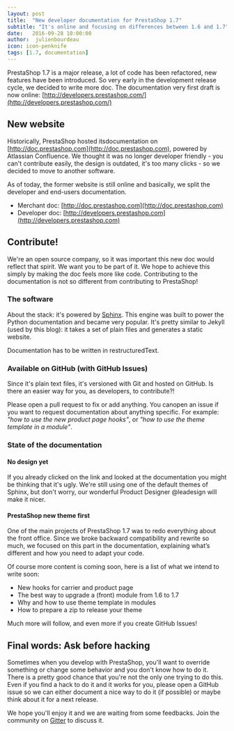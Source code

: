 ```yaml
---
layout: post
title:  "New developer documentation for PrestaShop 1.7"
subtitle: "It's online and focusing on differences between 1.6 and 1.7"
date:   2016-09-28 10:00:00
author:  julienbourdeau
icon: icon-penknife
tags: [1.7, documentation]
---
```


PrestaShop 1.7 is a major release, a lot of code has been refactored, new features have been introduced. So very early in the development release cycle, we decided to write more doc. The documentation very first draft is now online: [http://developers.prestashop.com/](http://developers.prestashop.com/)

## New website

Historically, PrestaShop hosted itsdocumentation on [http://doc.prestashop.com](http://doc.prestashop.com), powered by Atlassian Confluence.  We thought it was no longer developer friendly  - you can't contribute easily, the design is outdated, it's too many clicks - so we decided to move to another software.

As of today, the former website is still online and basically, we split the developer and end-users documentation.

* Merchant doc: [http://doc.prestashop.com](http://doc.prestashop.com)
* Developer doc: [http://developers.prestashop.com](http://developers.prestashop.com)

## Contribute!

We're an open source company, so it was important this new doc would reflect that spirit. We want you to be part of it. We hope to achieve this simply by making the doc feels more like code. Contributing to the documentation is not so different from contributing to PrestaShop!

### The software

About the stack: it's powered by [Sphinx](http://www.sphinx-doc.org/en/stable/). This engine was built to power the Python documentation and became very popular. It's pretty similar to Jekyll (used by this blog): it takes a set of plain files and generates a static website.

Documentation has to be written in restructuredText.

### Available on GitHub (with GitHub Issues)

Since it's plain text files, it's versioned with Git and hosted on GitHub. Is there an easier way for you, as developers, to contribute?!

Please open a pull request to fix or add anything. You canopen an issue if you want to request documentation about anything specific. For example: _"how to use the new product page hooks"_, or _"how to use the theme template in a module"_.

### State of the documentation

#### No design yet

If you already clicked on the link and looked at the documentation you might be thinking that it's ugly. We're still using one of the default themes of Sphinx, but don't worry, our wonderful Product Designer @leadesign will make it nicer.

#### PrestaShop new theme first

One of the main projects of PrestaShop 1.7 was to redo everything about the front office. Since we broke backward compatibility and rewrite so much, we focused on this part in the documentation, explaining what’s different and how you need to adapt your code.

Of course more content is coming soon, here is a list of what we intend to write soon:

* New hooks for carrier and product page
* The best way to upgrade a (front) module from 1.6 to 1.7
* Why and how to use theme template in modules
* How to prepare a zip to release your theme

Much more will follow, and even more if you create GitHub Issues!

## Final words: Ask before hacking

Sometimes when you develop with PrestaShop, you'll want to override something or change some behavior and you don't know how to do it. There is a pretty good chance that you're not the only one trying to do this. Even if you find a hack to do it and it works for you, please open a GitHub issue so we can either document a nice way to do it (if possible) or maybe think about it for a next release.

We hope you'll enjoy it and we are waiting from some feedbacks. Join the community on [Gitter](https://gitter.im/PrestaShop/General) to discuss it.
